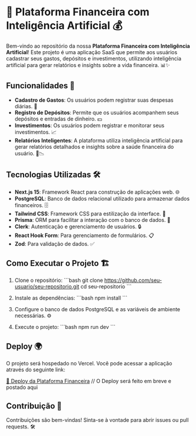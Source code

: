 # 🌟 Plataforma Financeira com Inteligência Artificial 💰

Bem-vindo ao repositório da nossa **Plataforma Financeira com Inteligência Artificial**! Este projeto é uma aplicação SaaS que permite aos usuários cadastrar seus gastos, depósitos e investimentos, utilizando inteligência artificial para gerar relatórios e insights sobre a vida financeira. 📊✨

## Funcionalidades 🚀

- **Cadastro de Gastos**: Os usuários podem registrar suas despesas diárias. 📝
- **Registro de Depósitos**: Permite que os usuários acompanhem seus depósitos e entradas de dinheiro. 💵
- **Investimentos**: Os usuários podem registrar e monitorar seus investimentos. 📈
- **Relatórios Inteligentes**: A plataforma utiliza inteligência artificial para gerar relatórios detalhados e insights sobre a saúde financeira do usuário. 🤖📉

## Tecnologias Utilizadas 🛠️

- **Next.js 15**: Framework React para construção de aplicações web. 🌐
- **PostgreSQL**: Banco de dados relacional utilizado para armazenar dados financeiros. 🗄️
- **Tailwind CSS**: Framework CSS para estilização da interface. 🎨
- **Prisma**: ORM para facilitar a interação com o banco de dados. 🔗
- **Clerk**: Autenticação e gerenciamento de usuários. 🔒
- **React Hook Form**: Para gerenciamento de formulários. 📋
- **Zod**: Para validação de dados. ✅

## Como Executar o Projeto 🏗️

1. Clone o repositório:
   \`\`\`bash
   git clone https://github.com/seu-usuario/seu-repositorio.git
   cd seu-repositorio
   \`\`\`

2. Instale as dependências:
   \`\`\`bash
   npm install
   \`\`\`

3. Configure o banco de dados PostgreSQL e as variáveis de ambiente necessárias. ⚙️

4. Execute o projeto:
   \`\`\`bash
   npm run dev
   \`\`\`

## Deploy 🌍

O projeto será hospedado no Vercel. Você pode acessar a aplicação através do seguinte link:

[🔗 Deploy da Plataforma Financeira](https://seu-deploy.vercel.app) // O Deploy será feito em breve e postado aqui

## Contribuição 🤝

Contribuições são bem-vindas! Sinta-se à vontade para abrir issues ou pull requests. 🛠️

